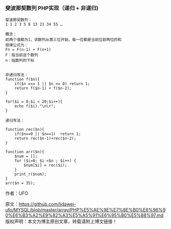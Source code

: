 ### 斐波那契数列 PHP实现（递归 + 非递归)

```mysql
斐波那契数列：
1 1 2 3 5 8 13 21 34 55 …

概念：
前两个值都为1，该数列从第三位开始，每一位都是当前位前两位的和
规律公式为：
Fn = F(n-1) + F(n+1)
F：指当前这个数列
n：指数列的下标
```

```mysql

非递归写法：
function f($n){
    if($n === 1 || $n == 0) return 1;
    return f($n-1) + f($n-2);
}

for($i = 0;$i < 20;$i++){
    echo f($i)."\n\r";
}
```

```mysql
递归写法：

function rec($n){
    if($n==0 || $n==1)  return 1;
    return rec($n-1)+rec($n-2);
}

function arr($n){
    $num = [];
    for ($i=0; $i <$n ; $i++) {
        $num[$i] = rec($i);
    }
    print_r($num);
}
arr($n = 35);
```

作者：UFO

原文：https://github.com/lidawei-ufo/MYSQL/blob/master/array/PHP%E5%AE%9E%E7%8E%B0%E6%96%90%E6%B3%A2%E9%82%A3%E5%A5%91%E6%95%B0%E5%88%97.md
版权声明：本文为博主原创文章，转载请附上博文链接！

